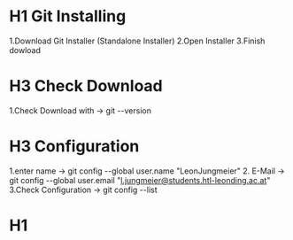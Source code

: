 # H1 Git Installing

1.Download Git Installer (Standalone Installer)
2.Open Installer
3.Finish dowload

# H3 Check Download
1.Check Download with -> git --version

# H3 Configuration
1.enter name -> git config --global user.name "LeonJungmeier"
2. E-Mail -> git config --global user.email "l.jungmeier@students.htl-leonding.ac.at"
3.Check Configuration -> git config --list


# H1